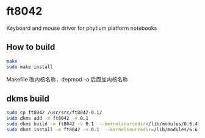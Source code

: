 # ft8042
Keyboard and mouse driver for phytium platform notebooks

## How to build
```bash
make
sudo make install
```

Makefile 改内核名称，depmod -a 后面加内核名称

## dkms build
```bash
sudo cp ft8042 /usr/src/ft8042-0.1/
sudo dkms add -m ft8042 -v 0.1
sudo dkms build -m ft8042 -v 0.1  --kernelsourcedir=/lib/modules/6.6.47-current-arm64/build -k 6.6.47-current-arm64v
sudo dkms install -m ft8042 -v 0.1  --kernelsourcedir=/lib/modules/6.6.47-current-arm64/build -k 6.6.47-current-arm64
```